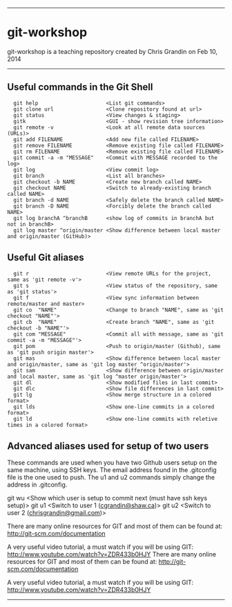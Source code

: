 ____
# git-workshop

git-workshop is a teaching repository created by Chris Grandin on Feb 10, 2014

---

## Useful commands in the Git Shell

      git help                      <List git commands>
      git clone url                 <Clone repository found at url>
      git status                    <View changes & staging>
      gitk                          <GUI - show revision tree information>
      git remote -v                 <Look at all remote data sources (URLs)>
      git add FILENAME              <Add new file called FILENAME>
      git remove FILENAME           <Remove existing file called FILENAME>
      git rm FILENAME               <Remove existing file called FILENAME>
      git commit -a -m "MESSAGE"    <Commit with MESSAGE recorded to the log>
      git log                       <View commit log>
      git branch                    <List all branches>
      git checkout -b NAME          <Create new branch called NAME>
      git checkout NAME             <Switch to already-existing branch called NAME>
      git branch -d NAME            <Safely delete the branch called NAME>
      git branch -D NAME            <Forcibly delete the branch called NAME>
      git log branchA ^branchB      <show log of commits in branchA but not in branchB>
      git log master ^origin/master <Show difference between local master and origin/master (GitHub)>

## Useful Git aliases
      git r                         <View remote URLs for the project, same as 'git remote -v'>
      git s                         <View status of the repository, same as 'git status'>
      git f                         <View sync information between remote/master and master>
      git co  "NAME"                <Change to branch "NAME", same as 'git checkout "NAME"'>
      git cb  "NAME"                <Create branch "NAME", same as 'git checkout -b "NAME"'>
      git com "MESSAGE"             <Commit all with message, same as 'git commit -a -m "MESSAGE"'>
      git pom                       <Push to origin/master (Github), same as 'git push origin master'>
      git mas                       <Show difference between local master and origin/master, same as 'git log master ^origin/master'>
      git sam                       <Show difference between origin/master and local master, same as 'git log ^master origin/master'>
      git dl                        <Show modified files in last commit>
      git dlc                       <Show file differences in last commit>
      git lg                        <Show merge structure in a colored format>
      git lds                       <Show one-line commits in a colored format>
      git ld                        <Show one-line commits with reletive times in a colored format>

## Advanced aliases used for setup of two users

These commands are used when you have two Github users setup on the same machine, using SSH keys.
The email address found in the .gitconfig file is the one used to push. The u1 and u2 commands simply change the address in .gitconfig.

  git wu                        <Show which user is setup to commit next (must have ssh keys setup)>
  git u1                        <Switch to user 1 (cgrandin@shaw.ca)>
  git u2                        <Switch to user 2 (chrisgrandin@gmail.com)>

There are many online resources for GIT and most of them can be found at: http://git-scm.com/documentation

A very useful video tutorial, a must watch if you will be using GIT: http://www.youtube.com/watch?v=ZDR433b0HJY
There are many online resources for GIT and
most of them can be found at: http://git-scm.com/documentation

A very useful video tutorial, a must watch if you will be using GIT: http://www.youtube.com/watch?v=ZDR433b0HJY

---

